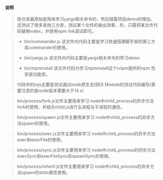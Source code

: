 #### 说明
> 刚仓库最原始是用来学习yargs相关命令的，然后随着项目demo的增加，还测试了很多其他三方库，测试某个文件的输出效果、共，只需将某文件代码替换index，并使用npm link调试即可。

> + bin/commander.js 该文件内代码主要是学习快速搭建脚手架的第三方库commander的使用。
>
> + bin/yargs.js  该文件内代码主要是yargs相关命令的学习demo
>
> + bin/npminstall  该文件代码为学习npminstall这个cnpm提供的npm 包安装功能库。
>
> 代码中的mjs主要是测试通过node原生支持ES Module的测试代码编写(需要注意的是node版本需要大于14.x)

> bin/process/fork.js文件主要用来学习  node中child_process的异步方法fork的使用，并结合child.js进行主进程与子进程的通信。

> bin/process/spawn.js文件主要用来学习  node中child_process的异步方法spawn的使用。

> bin/process/exec.js文件主要用来学习  node中child_process的异步方法exec和execFile的使用。

> bin/process/sync.js文件主要用来学习  node中child_process的同步方法execSync和execFileSync和spawnSync的使用。

> bin/process/inherit.js文件主要用来学习  node中child_process的异步方法spawn的stdio属性使用。
